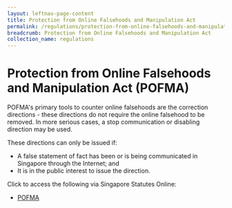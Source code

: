 ```yaml
---
layout: leftnav-page-content
title: Protection from Online Falsehoods and Manipulation Act
permalink: /regulations/protection-from-online-falsehoods-and-manipulation-act/
breadcrumb: Protection from Online Falsehoods and Manipulation Act
collection_name: regulations
---
```


# Protection from Online Falsehoods and Manipulation Act (POFMA)

POFMA's primary tools to counter online falsehoods are the correction directions - these directions do not require the online falsehood to be removed. In more serious cases, a stop communication or disabling direction may be used. 

These directions can only be issued if: 
- A false statement of fact has been or is being communicated in Singapore through the Internet; and
- It is in the public interest to issue the direction.

Click to access the following via Singapore Statutes Online: 
- [POFMA](https://sso.agc.gov.sg/SL-Supp/S662-2019/Published/20191001?DocDate=20191001)

